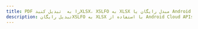 ---title: PDF را به  تبدیل کنیدXLSX، XSLFO به XLSX مبدل رایگان یا Android SDKdescription: تبدیل رایگانXSLFO به XLSX با استفاده از Android Cloud APIs & SDK همچنین اسناد PDF را در Cloud ایجاد، ویرایش و رندر کنید.---
